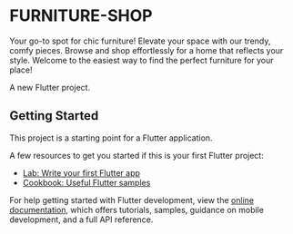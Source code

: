 # FURNITURE-SHOP

Your go-to spot for chic furniture! Elevate your space with our trendy, comfy pieces. Browse and shop effortlessly for a home that reflects your style. Welcome to the easiest way to find the perfect furniture for your place!

A new Flutter project.

## Getting Started

This project is a starting point for a Flutter application.

A few resources to get you started if this is your first Flutter project:

- [Lab: Write your first Flutter app](https://docs.flutter.dev/get-started/codelab)
- [Cookbook: Useful Flutter samples](https://docs.flutter.dev/cookbook)

For help getting started with Flutter development, view the
[online documentation](https://docs.flutter.dev/), which offers tutorials,
samples, guidance on mobile development, and a full API reference.
